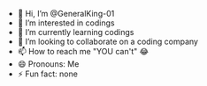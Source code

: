 - 👋 Hi, I’m @GeneralKing-01
- 👀 I’m interested in codings
- 🌱 I’m currently learning codings
- 💞️ I’m looking to collaborate on a coding company 
- 📫 How to reach me "YOU can't" 😂 
- 😄 Pronouns: Me
- ⚡ Fun fact: none

<!---
GeneralKing-01/GeneralKing-01 is a ✨ special ✨ repository because its `README.md` (this file) appears on your GitHub profile.
You can click the Preview link to take a look at your changes.
--->
